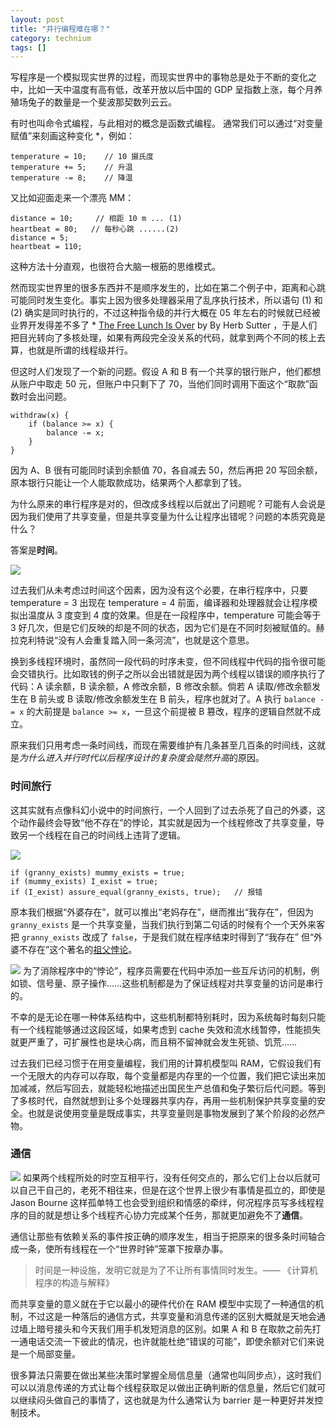 ```yaml
---
layout: post
title: "并行编程难在哪？"
category: technium
tags: []
---
```



写程序是一个模拟现实世界的过程，而现实世界中的事物总是处于不断的变化之中，比如一天中温度有高有低，改革开放以后中国的 GDP 呈指数上涨，每个月养殖场兔子的数量是一个斐波那契数列云云。


<span class="sidenote">有时也叫命令式编程，与此相对的概念是函数式编程。</span> 通常我们可以通过“对变量赋值”来刻画这种变化 \*，例如：


    temperature = 10;    // 10 摄氏度
    temperature += 5;    // 升温
    temperature -= 8;    // 降温


又比如迎面走来一个漂亮 MM：


    distance = 10;     // 相距 10 m ... (1) 
    heartbeat = 80;   // 每秒心跳 ......(2) 
    distance = 5;      
    heartbeat = 110; 



这种方法十分直观，也很符合大脑一根筋的思维模式。


然而现实世界里的很多东西并不是顺序发生的，比如在第二个例子中，距离和心跳可能同时发生变化。事实上因为很多处理器采用了乱序执行技术，所以语句 (1) 和 (2) 确实是同时执行的，不过这种指令级的并行大概在 05 年左右的时候就已经被业界开发得差不多了 \* <span class="sidenote"><a href="http://www.gotw.ca/publications/concurrency-ddj.htm">The Free Lunch Is Over</a> by By Herb Sutter</span>
，于是人们把目光转向了多核处理，如果有两段完全没关系的代码，就拿到两个不同的核上去算，也就是所谓的线程级并行。


但这时人们发现了一个新的问题。假设 A 和 B 有一个共享的银行账户，他们都想从账户中取走 50 元，但账户中只剩下了 70，当他们同时调用下面这个“取款”函数时会出问题。 

    withdraw(x) {
        if (balance >= x) {
            balance -= x; 
        }
    }

因为 A、B 很有可能同时读到余额值 70，各自减去 50，然后再把 20 写回余额，原本银行只能让一个人能取款成功，结果两个人都拿到了钱。


为什么原来的串行程序是对的，但改成多线程以后就出了问题呢？可能有人会说是因为我们使用了共享变量，但是共享变量为什么让程序出错呢？问题的本质究竟是什么？


答案是**时间**。



![](http://ww3.sinaimg.cn/mw690/9c9ad557jw1e4dqiximttj20dw08pjrw.jpg)


过去我们从未考虑过时间这个因素，因为没有这个必要，在串行程序中，只要 temperature = 3 出现在 temperature = 4 前面，编译器和处理器就会让程序模拟出温度从 3 度变到 4 度的效果。但是在一段程序中，temperature 可能会等于 3 好几次，但是它们反映的却是不同的状态，因为它们是在不同时刻被赋值的。赫拉克利特说“没有人会重复踏入同一条河流”，也就是这个意思。


换到多线程环境时，虽然同一段代码的时序未变，但不同线程中代码的指令很可能会交错执行。比如取钱的例子之所以会出错就是因为两个线程以错误的顺序执行了代码：A 读余额，B 读余额，A 修改余额，B 修改余额。倘若 A 读取/修改余额发生在 B 前头或 B 读取/修改余额发生在 B 前头，程序也就对了。A 执行 ` balance -= x ` 的大前提是 `balance >= x`，一旦这个前提被 B 篡改，程序的逻辑自然就不成立。


原来我们只用考虑一条时间线，而现在需要维护有几条甚至几百条的时间线，这就是*为什么进入并行时代以后程序设计的复杂度会陡然升高*的原因。



### 时间旅行

这其实就有点像科幻小说中的时间旅行，一个人回到了过去杀死了自己的外婆，这个动作最终会导致“他不存在”的悖论，其实就是因为一个线程修改了共享变量，导致另一个线程在自己的时间线上违背了逻辑。



![](http://ww4.sinaimg.cn/mw690/9c9ad557jw1e4dqslzkcmj205004taa1.jpg)


    if (granny_exists) mummy_exists = true;
    if (mummy_exists) I_exist = true; 
    if (I_exist) assure_equal(granny_exists, true);   // 报错


原本我们根据“外婆存在”，就可以推出“老妈存在”，继而推出“我存在”，但因为 `granny_exists` 是一个共享变量，当我们执行到第二句话的时候有个一个天外来客把  `granny_exists` 改成了 `false`，于是我们就在程序结束时得到了“我存在” 但“外婆不存在”这个著名的[祖父悖论](http://en.wikipedia.org/wiki/Grandfather_paradox)。



<span class="sidenote">![](http://ww1.sinaimg.cn/mw690/9c9ad557jw1e4dpu2a0umj204a03oq2v.jpg) </span> 为了消除程序中的“悖论”，程序员需要在代码中添加一些互斥访问的机制，例如锁、信号量、原子操作……这些机制都是为了保证线程对共享变量的访问是串行的。


不幸的是无论在哪一种体系结构中，这些机制都特别耗时，因为系统每时每刻只能有一个线程能够通过这段区域，如果考虑到 cache 失效和流水线暂停，性能损失就更严重了，可扩展性也是块心病，而且稍不留神就会发生死锁、饥荒……


过去我们已经习惯于在用变量编程，我们用的计算机模型叫 RAM，它假设我们有一个无限大的内存可以存取，每个变量都是内存里的一个位置，我们把它读出来加加减减，然后写回去，就能轻松地描述出国民生产总值和兔子繁衍后代问题。等到了多核时代，自然就想到让多个处理器共享内存，再用一些机制保护共享变量的安全。也就是说使用变量是既成事实，共享变量则是事物发展到了某个阶段的必然产物。



### 通信


<span class="sidenote"> ![](http://ww2.sinaimg.cn/mw690/9c9ad557jw1e4dr5vwx9dj205003p74f.jpg) </span>如果两个线程所处的时空互相平行，没有任何交点的，那么它们上台以后就可以自己干自己的，老死不相往来，但是在这个世界上很少有事情是孤立的，即使是 Jason Bourne 这样孤单特工也会受到组织和情感的牵绊，何况程序员写多线程程序的目的就是想让多个线程齐心协力完成某个任务，那就更加避免不了**通信**。


通信让那些有依赖关系的事件按正确的顺序发生，相当于把原来的很多条时间轴合成一条，使所有线程在一个“世界时钟”笼罩下按章办事。


> 时间是一种设施，发明它就是为了不让所有事情同时发生。—— 《计算机程序的构造与解释》


而共享变量的意义就在于它以最小的硬件代价在 RAM 模型中实现了一种通信的机制，不过这是一种落后的通信方式，共享变量和消息传递的区别大概就是天地会通过墙上暗号接头和今天我们用手机发短消息的区别。如果 A 和 B 在取款之前先打一通电话交流一下彼此的情况，也许就能杜绝“错误的可能”，即使余额对它们来说是一个局部变量。


很多算法只需要在做出某些决策时掌握全局信息量（通常也叫同步点），这时我们可以以消息传递的方式让每个线程获取足以做出正确判断的信息量，然后它们就可以继续闷头做自己的事情了，这也就是为什么通常认为 barrier 是一种更好并发控制技术。

